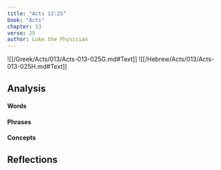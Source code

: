 ```yaml
---
title: "Acts 13:25"
book: "Acts"
chapter: 13
verse: 25
author: Luke the Physician
---
```

![[/Greek/Acts/013/Acts-013-025G.md#Text]]
![[/Hebrew/Acts/013/Acts-013-025H.md#Text]]

## Analysis

#### Words

#### Phrases

#### Concepts

## Reflections
